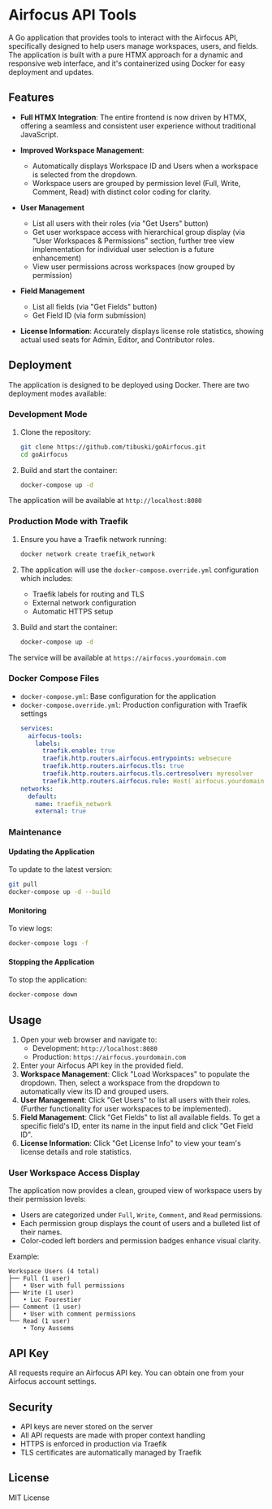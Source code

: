 # Airfocus API Tools

A Go application that provides tools to interact with the Airfocus API, specifically designed to help users manage workspaces, users, and fields. The application is built with a pure HTMX approach for a dynamic and responsive web interface, and it's containerized using Docker for easy deployment and updates.

## Features

- **Full HTMX Integration**: The entire frontend is now driven by HTMX, offering a seamless and consistent user experience without traditional JavaScript.
- **Improved Workspace Management**:
  - Automatically displays Workspace ID and Users when a workspace is selected from the dropdown.
  - Workspace users are grouped by permission level (Full, Write, Comment, Read) with distinct color coding for clarity.
- **User Management**
  - List all users with their roles (via "Get Users" button)
  - Get user workspace access with hierarchical group display (via "User Workspaces & Permissions" section, further tree view implementation for individual user selection is a future enhancement)
  - View user permissions across workspaces (now grouped by permission)

- **Field Management**
  - List all fields (via "Get Fields" button)
  - Get Field ID (via form submission)

- **License Information**: Accurately displays license role statistics, showing actual used seats for Admin, Editor, and Contributor roles.

## Deployment

The application is designed to be deployed using Docker. There are two deployment modes available:

### Development Mode

1. Clone the repository:
   ```bash
   git clone https://github.com/tibuski/goAirfocus.git
   cd goAirfocus
   ```

2. Build and start the container:
   ```bash
   docker-compose up -d
   ```

The application will be available at `http://localhost:8080`

### Production Mode with Traefik

1. Ensure you have a Traefik network running:
   ```bash
   docker network create traefik_network
   ```

2. The application will use the `docker-compose.override.yml` configuration which includes:
   - Traefik labels for routing and TLS
   - External network configuration
   - Automatic HTTPS setup

3. Build and start the container:
   ```bash
   docker-compose up -d
   ```

The service will be available at `https://airfocus.yourdomain.com`

### Docker Compose Files

- `docker-compose.yml`: Base configuration for the application
- `docker-compose.override.yml`: Production configuration with Traefik settings
  ```yaml
  services:
    airfocus-tools:
      labels:
        traefik.enable: true
        traefik.http.routers.airfocus.entrypoints: websecure
        traefik.http.routers.airfocus.tls: true
        traefik.http.routers.airfocus.tls.certresolver: myresolver
        traefik.http.routers.airfocus.rule: Host(`airfocus.yourdomain.com`)
  networks:
    default:
      name: traefik_network
      external: true
  ```

### Maintenance

#### Updating the Application

To update to the latest version:
```bash
git pull
docker-compose up -d --build
```

#### Monitoring

To view logs:
```bash
docker-compose logs -f
```

#### Stopping the Application

To stop the application:
```bash
docker-compose down
```

## Usage

1. Open your web browser and navigate to:
   - Development: `http://localhost:8080`
   - Production: `https://airfocus.yourdomain.com`
2. Enter your Airfocus API key in the provided field.
3. **Workspace Management**: Click "Load Workspaces" to populate the dropdown. Then, select a workspace from the dropdown to automatically view its ID and grouped users.
4. **User Management**: Click "Get Users" to list all users with their roles. (Further functionality for user workspaces to be implemented).
5. **Field Management**: Click "Get Fields" to list all available fields. To get a specific field's ID, enter its name in the input field and click "Get Field ID".
6. **License Information**: Click "Get License Info" to view your team's license details and role statistics.

### User Workspace Access Display

The application now provides a clean, grouped view of workspace users by their permission levels:

- Users are categorized under `Full`, `Write`, `Comment`, and `Read` permissions.
- Each permission group displays the count of users and a bulleted list of their names.
- Color-coded left borders and permission badges enhance visual clarity.

Example:
```
Workspace Users (4 total)
├── Full (1 user)
│   • User with full permissions
├── Write (1 user)
│   • Luc Fourestier
├── Comment (1 user)
│   • User with comment permissions
└── Read (1 user)
    • Tony Aussems
```

## API Key

All requests require an Airfocus API key. You can obtain one from your Airfocus account settings.

## Security

- API keys are never stored on the server
- All API requests are made with proper context handling
- HTTPS is enforced in production via Traefik
- TLS certificates are automatically managed by Traefik

## License

MIT License

